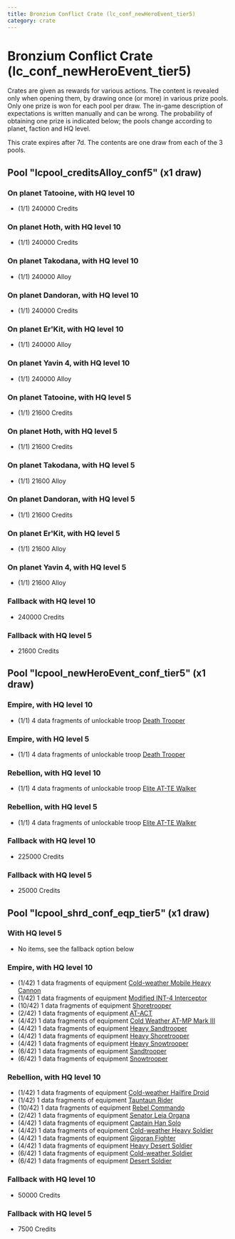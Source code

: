 ```yaml
---
title: Bronzium Conflict Crate (lc_conf_newHeroEvent_tier5)
category: crate
---
```


# Bronzium Conflict Crate (lc_conf_newHeroEvent_tier5)

Crates are given as rewards for various actions. The content is revealed only when opening them, by drawing once (or more) in various prize pools. Only one prize is won for each pool per draw. The in-game description of expectations is written manually and can be wrong. The probability of obtaining one prize is indicated below; the pools change according to planet, faction and HQ level.

This crate expires after 7d. The contents are one draw from each of the 3 pools.

## Pool "lcpool_creditsAlloy_conf5" (x1 draw)

### On planet Tatooine, with HQ level 10

  * (1/1) 240000 Credits

### On planet Hoth, with HQ level 10

  * (1/1) 240000 Credits

### On planet Takodana, with HQ level 10

  * (1/1) 240000 Alloy

### On planet Dandoran, with HQ level 10

  * (1/1) 240000 Credits

### On planet Er'Kit, with HQ level 10

  * (1/1) 240000 Alloy

### On planet Yavin 4, with HQ level 10

  * (1/1) 240000 Alloy

### On planet Tatooine, with HQ level 5

  * (1/1) 21600 Credits

### On planet Hoth, with HQ level 5

  * (1/1) 21600 Credits

### On planet Takodana, with HQ level 5

  * (1/1) 21600 Alloy

### On planet Dandoran, with HQ level 5

  * (1/1) 21600 Credits

### On planet Er'Kit, with HQ level 5

  * (1/1) 21600 Alloy

### On planet Yavin 4, with HQ level 5

  * (1/1) 21600 Alloy

### Fallback with HQ level 10

  * 240000 Credits

### Fallback with HQ level 5

  * 21600 Credits

## Pool "lcpool_newHeroEvent_conf_tier5" (x1 draw)

### Empire, with HQ level 10

  * (1/1) 4 data fragments of unlockable troop [Death Trooper](HeroDeathTrooper)

### Empire, with HQ level 5

  * (1/1) 4 data fragments of unlockable troop [Death Trooper](HeroDeathTrooper)

### Rebellion, with HQ level 10

  * (1/1) 4 data fragments of unlockable troop [Elite AT-TE Walker](HeroATTE)

### Rebellion, with HQ level 5

  * (1/1) 4 data fragments of unlockable troop [Elite AT-TE Walker](HeroATTE)

### Fallback with HQ level 10

  * 225000 Credits

### Fallback with HQ level 5

  * 25000 Credits

## Pool "lcpool_shrd_conf_eqp_tier5" (x1 draw)

### With HQ level 5

  * No items, see the fallback option below

### Empire, with HQ level 10

  * (1/42) 1 data fragments of equipment [Cold-weather Mobile Heavy Cannon](eqpEmpireArcticMHC)
  * (1/42) 1 data fragments of equipment [Modified INT-4 Interceptor](eqpEmpireArcticINT4)
  * (10/42) 1 data fragments of equipment [Shoretrooper](eqpEmpirePentagonTrooper)
  * (2/42) 1 data fragments of equipment [AT-ACT](eqpEmpireCargoGreatDane)
  * (4/42) 1 data fragments of equipment [Cold Weather AT-MP Mark III](eqpEmpireArcticATMP)
  * (4/42) 1 data fragments of equipment [Heavy Sandtrooper](eqpEmpireHeavySandtrooper)
  * (4/42) 1 data fragments of equipment [Heavy Shoretrooper](eqpEmpirePentagonHeavyTrooper)
  * (4/42) 1 data fragments of equipment [Heavy Snowtrooper](eqpEmpireHeavySnowtrooper)
  * (6/42) 1 data fragments of equipment [Sandtrooper](eqpEmpireSandtrooper)
  * (6/42) 1 data fragments of equipment [Snowtrooper](eqpEmpireSnowtrooper)

### Rebellion, with HQ level 10

  * (1/42) 1 data fragments of equipment [Cold-weather Hailfire Droid](eqpRebelArcticHailfire)
  * (1/42) 1 data fragments of equipment [Tauntaun Rider](eqpRebelTauntaun)
  * (10/42) 1 data fragments of equipment [Rebel Commando](eqpRebelPentagonSoldier)
  * (2/42) 1 data fragments of equipment [Senator Leia Organa](eqpRebelDiplomat)
  * (4/42) 1 data fragments of equipment [Captain Han Solo](eqpRebelCaptainSolo)
  * (4/42) 1 data fragments of equipment [Cold-weather Heavy Soldier](eqpRebelEchoBaseHeavySoldier)
  * (4/42) 1 data fragments of equipment [Gigoran Fighter](eqpRebelShaggyAlien)
  * (4/42) 1 data fragments of equipment [Heavy Desert Soldier](eqpRebelHeavySandSoldier)
  * (6/42) 1 data fragments of equipment [Cold-weather Soldier](eqpRebelEchoBaseSoldier)
  * (6/42) 1 data fragments of equipment [Desert Soldier](eqpRebelSandSoldier)

### Fallback with HQ level 10

  * 50000 Credits

### Fallback with HQ level 5

  * 7500 Credits